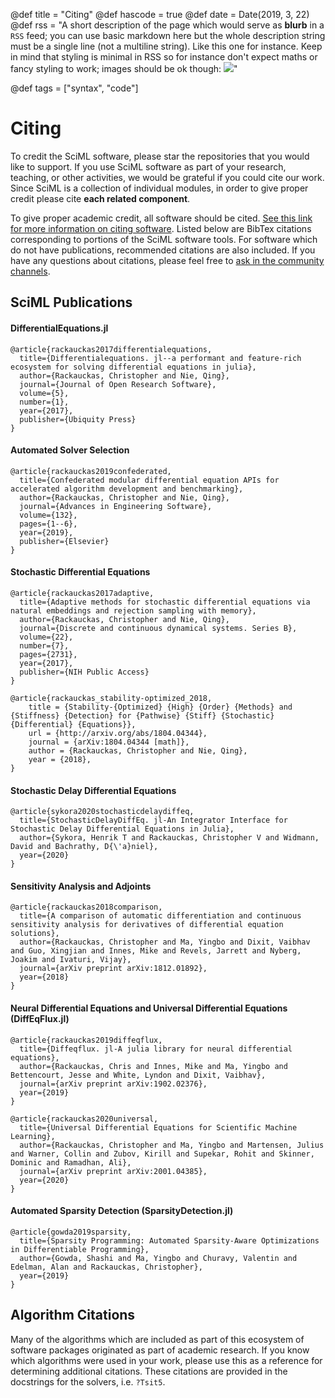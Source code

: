@def title = "Citing"
@def hascode = true
@def date = Date(2019, 3, 22)
@def rss = "A short description of the page which would serve as **blurb** in a `RSS` feed; you can use basic markdown here but the whole description string must be a single line (not a multiline string). Like this one for instance. Keep in mind that styling is minimal in RSS so for instance don't expect maths or fancy styling to work; images should be ok though: ![](https://upload.wikimedia.org/wikipedia/en/3/32/Rick_and_Morty_opening_credits.jpeg)"

@def tags = ["syntax", "code"]

# Citing

To credit the SciML software, please star the repositories that you would
like to support. If you use SciML software as part of your research, teaching, or other activities,
we would be grateful if you could cite our work. Since SciML is a collection of individual
modules, in order to give proper credit please cite **each related component**.

To give proper academic credit, all software should be cited.
[See this link for more information on citing software](https://openresearchsoftware.metajnl.com/about/#q11).
Listed below are BibTex citations corresponding to portions of the SciML
software tools. For software which do not have publications, recommended
citations are also included. If you have any questions about citations,
please feel free to [ask in the community channels](/community.html).

## SciML Publications

#### DifferentialEquations.jl

```
@article{rackauckas2017differentialequations,
  title={Differentialequations. jl--a performant and feature-rich ecosystem for solving differential equations in julia},
  author={Rackauckas, Christopher and Nie, Qing},
  journal={Journal of Open Research Software},
  volume={5},
  number={1},
  year={2017},
  publisher={Ubiquity Press}
}
```

#### Automated Solver Selection

```
@article{rackauckas2019confederated,
  title={Confederated modular differential equation APIs for accelerated algorithm development and benchmarking},
  author={Rackauckas, Christopher and Nie, Qing},
  journal={Advances in Engineering Software},
  volume={132},
  pages={1--6},
  year={2019},
  publisher={Elsevier}
}
```

#### Stochastic Differential Equations

```
@article{rackauckas2017adaptive,
  title={Adaptive methods for stochastic differential equations via natural embeddings and rejection sampling with memory},
  author={Rackauckas, Christopher and Nie, Qing},
  journal={Discrete and continuous dynamical systems. Series B},
  volume={22},
  number={7},
  pages={2731},
  year={2017},
  publisher={NIH Public Access}
}
```

```
@article{rackauckas_stability-optimized_2018,
	title = {Stability-{Optimized} {High} {Order} {Methods} and {Stiffness} {Detection} for {Pathwise} {Stiff} {Stochastic} {Differential} {Equations}},
	url = {http://arxiv.org/abs/1804.04344},
	journal = {arXiv:1804.04344 [math]},
	author = {Rackauckas, Christopher and Nie, Qing},
	year = {2018},
}
```

#### Stochastic Delay Differential Equations

```
@article{sykora2020stochasticdelaydiffeq,
  title={StochasticDelayDiffEq. jl-An Integrator Interface for Stochastic Delay Differential Equations in Julia},
  author={Sykora, Henrik T and Rackauckas, Christopher V and Widmann, David and Bachrathy, D{\'a}niel},
  year={2020}
}
```

#### Sensitivity Analysis and Adjoints

```
@article{rackauckas2018comparison,
  title={A comparison of automatic differentiation and continuous sensitivity analysis for derivatives of differential equation solutions},
  author={Rackauckas, Christopher and Ma, Yingbo and Dixit, Vaibhav and Guo, Xingjian and Innes, Mike and Revels, Jarrett and Nyberg, Joakim and Ivaturi, Vijay},
  journal={arXiv preprint arXiv:1812.01892},
  year={2018}
}
```

#### Neural Differential Equations and Universal Differential Equations (DiffEqFlux.jl)

```
@article{rackauckas2019diffeqflux,
  title={Diffeqflux. jl-A julia library for neural differential equations},
  author={Rackauckas, Chris and Innes, Mike and Ma, Yingbo and Bettencourt, Jesse and White, Lyndon and Dixit, Vaibhav},
  journal={arXiv preprint arXiv:1902.02376},
  year={2019}
}
```

```
@article{rackauckas2020universal,
  title={Universal Differential Equations for Scientific Machine Learning},
  author={Rackauckas, Christopher and Ma, Yingbo and Martensen, Julius and Warner, Collin and Zubov, Kirill and Supekar, Rohit and Skinner, Dominic and Ramadhan, Ali},
  journal={arXiv preprint arXiv:2001.04385},
  year={2020}
}
```

#### Automated Sparsity Detection (SparsityDetection.jl)

```
@article{gowda2019sparsity,
  title={Sparsity Programming: Automated Sparsity-Aware Optimizations in Differentiable Programming},
  author={Gowda, Shashi and Ma, Yingbo and Churavy, Valentin and Edelman, Alan and Rackauckas, Christopher},
  year={2019}
}
```

## Algorithm Citations

Many of the algorithms which are included as part of this ecosystem of software
packages originated as part of academic research. If you know which algorithms
were used in your work, please use this as a reference for determining additional
citations. These citations are provided in the docstrings for the solvers,
i.e. `?Tsit5`.